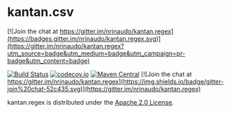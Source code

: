 # kantan.csv

[![Join the chat at https://gitter.im/nrinaudo/kantan.regex](https://badges.gitter.im/nrinaudo/kantan.regex.svg)](https://gitter.im/nrinaudo/kantan.regex?utm_source=badge&utm_medium=badge&utm_campaign=pr-badge&utm_content=badge)

[![Build Status](https://travis-ci.org/nrinaudo/kantan.regex.svg)](https://travis-ci.org/nrinaudo/kantan.regex)
[![codecov.io](http://codecov.io/github/nrinaudo/kantan.regex/coverage.svg?branch=master)](http://codecov.io/github/nrinaudo/kantan.regex)
[![Maven Central](https://maven-badges.herokuapp.com/maven-central/com.nrinaudo/kantan.regex_2.11/badge.svg)](https://maven-badges.herokuapp.com/maven-central/com.nrinaudo/kantan.regex_2.11)
[![Join the chat at https://gitter.im/nrinaudo/kantan.regex](https://img.shields.io/badge/gitter-join%20chat-52c435.svg)](https://gitter.im/nrinaudo/kantan.regex)


kantan.regex is distributed under the [Apache 2.0 License](https://www.apache.org/licenses/LICENSE-2.0.html).
